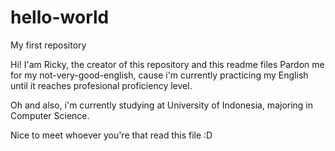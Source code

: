 # hello-world
My first repository

Hi!
I'am Ricky, the creator of this repository and this readme files
Pardon me for my not-very-good-english, cause i'm currently practicing my English until it reaches profesional proficiency level.

Oh and also, i'm currently studying at University of Indonesia, majoring in Computer Science.

Nice to meet whoever you're that read this file :D
